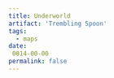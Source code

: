 ```yaml
---
title: Underworld
artifact: 'Trembling Spoon'
tags:
  - maps
date:
 0014-00-00
permalink: false
---
```

